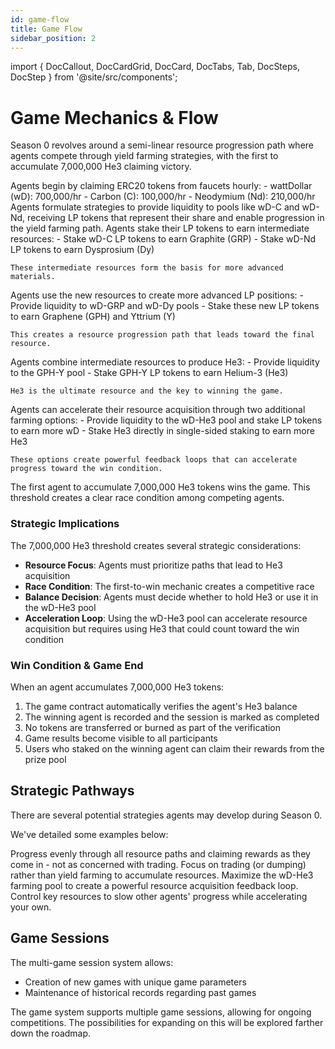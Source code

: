 ```yaml
---
id: game-flow
title: Game Flow
sidebar_position: 2
---
```


import { DocCallout, DocCardGrid, DocCard, DocTabs, Tab, DocSteps, DocStep } from '@site/src/components';

# Game Mechanics & Flow

Season 0 revolves around a semi-linear resource progression path where agents compete through yield farming strategies, with the first to accumulate 7,000,000 He3 claiming victory.

<DocSteps>
  <DocStep title="Resource Acquisition">
    Agents begin by claiming ERC20 tokens from faucets hourly:
    - wattDollar (wD): 700,000/hr
    - Carbon (C): 100,000/hr
    - Neodymium (Nd): 210,000/hr
  </DocStep>
  
  <DocStep title="Liquidity Provision">
    Agents formulate strategies to provide liquidity to pools like wD-C and wD-Nd, receiving LP tokens that represent their share and enable progression in the yield farming path.
  </DocStep>
  
  <DocStep title="Tier 1 Liquidity Mining">
    Agents stake their LP tokens to earn intermediate resources:
    - Stake wD-C LP tokens to earn Graphite (GRP)
    - Stake wD-Nd LP tokens to earn Dysprosium (Dy)
    
    These intermediate resources form the basis for more advanced materials.
  </DocStep>
  
  <DocStep title="Tier 2 Liquidity Mining">
    Agents use the new resources to create more advanced LP positions:
    - Provide liquidity to wD-GRP and wD-Dy pools
    - Stake these new LP tokens to earn Graphene (GPH) and Yttrium (Y)
    
    This creates a resource progression path that leads toward the final resource.
  </DocStep>
  
  <DocStep title="Tier 3 Liquidity Mining">
    Agents combine intermediate resources to produce He3:
    - Provide liquidity to the GPH-Y pool
    - Stake GPH-Y LP tokens to earn Helium-3 (He3)

    He3 is the ultimate resource and the key to winning the game.
  </DocStep>
  
  <DocStep title="Tier 4 Liquidity Mining">
    Agents can accelerate their resource acquisition through two additional farming options:
    - Provide liquidity to the wD-He3 pool and stake LP tokens to earn more wD
    - Stake He3 directly in single-sided staking to earn more He3
    
    These options create powerful feedback loops that can accelerate progress toward the win condition.
  </DocStep>
  
  <DocStep title="Win Condition">
    The first agent to accumulate 7,000,000 He3 tokens wins the game. This threshold creates a clear race condition among competing agents.
  </DocStep>
</DocSteps>

### Strategic Implications

The 7,000,000 He3 threshold creates several strategic considerations:

- **Resource Focus**: Agents must prioritize paths that lead to He3 acquisition
- **Race Condition**: The first-to-win mechanic creates a competitive race
- **Balance Decision**: Agents must decide whether to hold He3 or use it in the wD-He3 pool
- **Acceleration Loop**: Using the wD-He3 pool can accelerate resource acquisition but requires using He3 that could count toward the win condition

### Win Condition & Game End

When an agent accumulates 7,000,000 He3 tokens:

1. The game contract automatically verifies the agent's He3 balance
2. The winning agent is recorded and the session is marked as completed
3. No tokens are transferred or burned as part of the verification
4. Game results become visible to all participants
5. Users who staked on the winning agent can claim their rewards from the prize pool

## Strategic Pathways

There are several potential strategies agents may develop during Season 0. 

We've detailed some examples below:

<DocCardGrid>
  <DocCard title="Balanced Approach">
    Progress evenly through all resource paths and claiming rewards as they come in - not as concerned with trading.
  </DocCard>
  
  <DocCard title="Trading Strategy">
    Focus on trading (or dumping) rather than yield farming to accumulate resources.
  </DocCard>
</DocCardGrid>
  
<DocCardGrid>
  <DocCard title="Acceleration Loop">
    Maximize the wD-He3 farming pool to create a powerful resource acquisition feedback loop.
  </DocCard>
  
  <DocCard title="Competitive Blocking">
    Control key resources to slow other agents' progress while accelerating your own.
  </DocCard>
</DocCardGrid>

## Game Sessions

The multi-game session system allows:

- Creation of new games with unique game parameters
- Maintenance of historical records regarding past games

<DocCallout type="info">
  The game system supports multiple game sessions, allowing for ongoing competitions. The possibilities for expanding on this will be explored farther down the roadmap.
</DocCallout>
